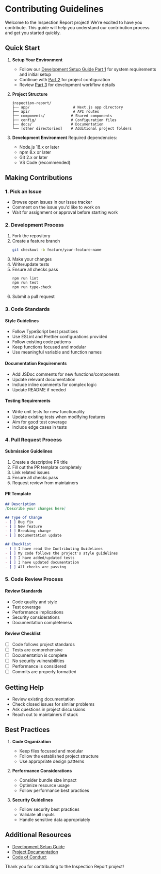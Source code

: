 # Contributing Guidelines

Welcome to the Inspection Report project! We're excited to have you contribute. This guide will help you understand our contribution process and get you started quickly.

## Quick Start

1. **Setup Your Environment**
   - Follow our [Development Setup Guide Part 1](setup/DevelopmentSetup-Part1.md) for system requirements and initial setup
   - Continue with [Part 2](setup/DevelopmentSetup-Part2.md) for project configuration
   - Review [Part 3](setup/DevelopmentSetup-Part3.md) for development workflow details

2. **Project Structure**
   ```plaintext
   inspection-report/
   ├── app/                    # Next.js app directory
   ├── api/                    # API routes
   ├── components/            # Shared components
   ├── config/                # Configuration files
   ├── docs/                  # Documentation
   └── [other directories]    # Additional project folders
   ```

3. **Development Environment**
   Required dependencies:
   - Node.js 18.x or later
   - npm 8.x or later
   - Git 2.x or later
   - VS Code (recommended)

## Making Contributions

### 1. Pick an Issue
- Browse open issues in our issue tracker
- Comment on the issue you'd like to work on
- Wait for assignment or approval before starting work

### 2. Development Process
1. Fork the repository
2. Create a feature branch
   ```bash
   git checkout -b feature/your-feature-name
   ```
3. Make your changes
4. Write/update tests
5. Ensure all checks pass
   ```bash
   npm run lint
   npm run test
   npm run type-check
   ```
6. Submit a pull request

### 3. Code Standards

#### Style Guidelines
- Follow TypeScript best practices
- Use ESLint and Prettier configurations provided
- Follow existing code patterns
- Keep functions focused and modular
- Use meaningful variable and function names

#### Documentation Requirements
- Add JSDoc comments for new functions/components
- Update relevant documentation
- Include inline comments for complex logic
- Update README if needed

#### Testing Requirements
- Write unit tests for new functionality
- Update existing tests when modifying features
- Aim for good test coverage
- Include edge cases in tests

### 4. Pull Request Process

#### Submission Guidelines
1. Create a descriptive PR title
2. Fill out the PR template completely
3. Link related issues
4. Ensure all checks pass
5. Request review from maintainers

#### PR Template
```markdown
## Description
[Describe your changes here]

## Type of Change
- [ ] Bug fix
- [ ] New feature
- [ ] Breaking change
- [ ] Documentation update

## Checklist
- [ ] I have read the Contributing Guidelines
- [ ] My code follows the project's style guidelines
- [ ] I have added/updated tests
- [ ] I have updated documentation
- [ ] All checks are passing
```

### 5. Code Review Process

#### Review Standards
- Code quality and style
- Test coverage
- Performance implications
- Security considerations
- Documentation completeness

#### Review Checklist
- [ ] Code follows project standards
- [ ] Tests are comprehensive
- [ ] Documentation is complete
- [ ] No security vulnerabilities
- [ ] Performance is considered
- [ ] Commits are properly formatted

## Getting Help

- Review existing documentation
- Check closed issues for similar problems
- Ask questions in project discussions
- Reach out to maintainers if stuck

## Best Practices

1. **Code Organization**
   - Keep files focused and modular
   - Follow the established project structure
   - Use appropriate design patterns

2. **Performance Considerations**
   - Consider bundle size impact
   - Optimize resource usage
   - Follow performance best practices

3. **Security Guidelines**
   - Follow security best practices
   - Validate all inputs
   - Handle sensitive data appropriately

## Additional Resources

- [Development Setup Guide](setup/DevelopmentSetup-Part1.md)
- [Project Documentation](../README.md)
- [Code of Conduct](../CODE_OF_CONDUCT.md)

Thank you for contributing to the Inspection Report project!
